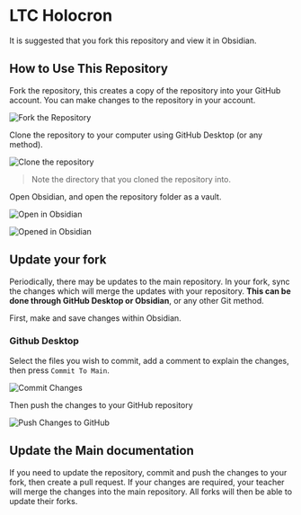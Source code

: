 # LTC Holocron

It is suggested that you fork this repository and view it in Obsidian.

## How to Use This Repository

Fork the repository, this creates a copy of the repository into your GitHub account. You can make changes to the repository in your account.

![Fork the Repository](repoFork.png)

Clone the repository to your computer using GitHub Desktop (or any method).

![Clone the repository](repoClone.png)
> Note the directory that you cloned the repository into. 

Open Obsidian, and open the repository folder as a vault.

![Open in Obsidian](repoOpen.png)

![Opened in Obsidian](repoOpened.png)

## Update your fork

Periodically, there may be updates to the main repository. In your fork, sync the changes which will merge the updates with your repository. **This can be done through GitHub Desktop or Obsidian**, or any other Git method.

First, make and save changes within Obsidian.

### Github Desktop

Select the files you wish to commit, add a comment to explain the changes, then press `Commit To Main`.

![Commit Changes](repoGithubCommitPush.png)

Then push the changes to your GitHub repository

![Push Changes to GitHub](repoGithubPush.png)

## Update the Main documentation

If you need to update the repository, commit and push the changes to your fork, then create a pull request. If your changes are required, your teacher will merge the changes into the main repository. All forks will then be able to update their forks.
